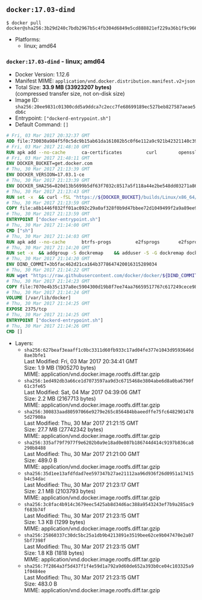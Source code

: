 ## `docker:17.03-dind`

```console
$ docker pull docker@sha256:3b29d240c7bdb2967b5c4fb304d6849e5cd888821ef229a36b1f9c96648fb014
```

-	Platforms:
	-	linux; amd64

### `docker:17.03-dind` - linux; amd64

-	Docker Version: 1.12.6
-	Manifest MIME: `application/vnd.docker.distribution.manifest.v2+json`
-	Total Size: **33.9 MB (33923207 bytes)**  
	(compressed transfer size, not on-disk size)
-	Image ID: `sha256:20ee9831c01300cdd5a9ddca7c2ecc7fe68699189ec527beb827587aeae5db6c`
-	Entrypoint: `["dockerd-entrypoint.sh"]`
-	Default Command: `[]`

```dockerfile
# Fri, 03 Mar 2017 20:32:37 GMT
ADD file:730030a984f5f0c5dc9b15ab61da161082b5c0f6e112a9c921b42321140c3927 in / 
# Fri, 03 Mar 2017 21:48:10 GMT
RUN apk add --no-cache 		ca-certificates 		curl 		openssl
# Fri, 03 Mar 2017 21:48:11 GMT
ENV DOCKER_BUCKET=get.docker.com
# Thu, 30 Mar 2017 21:13:39 GMT
ENV DOCKER_VERSION=17.03.1-ce
# Thu, 30 Mar 2017 21:13:39 GMT
ENV DOCKER_SHA256=820d13b5699b5df63f7032c8517a5f118a44e2be548dd03271a86656a544af55
# Thu, 30 Mar 2017 21:13:43 GMT
RUN set -x 	&& curl -fSL "https://${DOCKER_BUCKET}/builds/Linux/x86_64/docker-${DOCKER_VERSION}.tgz" -o docker.tgz 	&& echo "${DOCKER_SHA256} *docker.tgz" | sha256sum -c - 	&& tar -xzvf docker.tgz 	&& mv docker/* /usr/local/bin/ 	&& rmdir docker 	&& rm docker.tgz 	&& docker -v
# Thu, 30 Mar 2017 21:13:59 GMT
COPY file:a8b1446f032ff01ac092c29a0af328f0b9d47bbee72d1049499f2a9a89ee988a in /usr/local/bin/ 
# Thu, 30 Mar 2017 21:13:59 GMT
ENTRYPOINT ["docker-entrypoint.sh"]
# Thu, 30 Mar 2017 21:14:00 GMT
CMD ["sh"]
# Thu, 30 Mar 2017 21:14:03 GMT
RUN apk add --no-cache 		btrfs-progs 		e2fsprogs 		e2fsprogs-extra 		iptables 		xfsprogs 		xz
# Thu, 30 Mar 2017 21:14:20 GMT
RUN set -x 	&& addgroup -S dockremap 	&& adduser -S -G dockremap dockremap 	&& echo 'dockremap:165536:65536' >> /etc/subuid 	&& echo 'dockremap:165536:65536' >> /etc/subgid
# Thu, 30 Mar 2017 21:14:20 GMT
ENV DIND_COMMIT=3b5fac462d21ca164b3778647420016315289034
# Thu, 30 Mar 2017 21:14:22 GMT
RUN wget "https://raw.githubusercontent.com/docker/docker/${DIND_COMMIT}/hack/dind" -O /usr/local/bin/dind 	&& chmod +x /usr/local/bin/dind
# Thu, 30 Mar 2017 21:14:23 GMT
COPY file:7070e4b35c137a8ec5904300d19b8f7ee74aa76659517767c617249cece98a4a in /usr/local/bin/ 
# Thu, 30 Mar 2017 21:14:24 GMT
VOLUME [/var/lib/docker]
# Thu, 30 Mar 2017 21:14:25 GMT
EXPOSE 2375/tcp
# Thu, 30 Mar 2017 21:14:25 GMT
ENTRYPOINT ["dockerd-entrypoint.sh"]
# Thu, 30 Mar 2017 21:14:26 GMT
CMD []
```

-	Layers:
	-	`sha256:627beaf3eaaff1c0bc3311d60fb933c17ad04fe377e1043d9593646d8ae3bfe1`  
		Last Modified: Fri, 03 Mar 2017 20:34:41 GMT  
		Size: 1.9 MB (1905270 bytes)  
		MIME: application/vnd.docker.image.rootfs.diff.tar.gzip
	-	`sha256:1ed492db3a66ce1d7073597aa9d3c6715468e3804abe6d8a0ba6790f61c3fe65`  
		Last Modified: Sat, 04 Mar 2017 04:39:06 GMT  
		Size: 2.2 MB (2167713 bytes)  
		MIME: application/vnd.docker.image.rootfs.diff.tar.gzip
	-	`sha256:300833aad80597066e9279e265c856484bbaeedffe75fc64829014785d27908a`  
		Last Modified: Thu, 30 Mar 2017 21:21:15 GMT  
		Size: 27.7 MB (27742342 bytes)  
		MIME: application/vnd.docker.image.rootfs.diff.tar.gzip
	-	`sha256:335af79f7977f9e6202b0a9e18ad0e807b186744d414c9197b836ca8290b8488`  
		Last Modified: Thu, 30 Mar 2017 21:21:00 GMT  
		Size: 489.0 B  
		MIME: application/vnd.docker.image.rootfs.diff.tar.gzip
	-	`sha256:35d1ee13afdfdad7ee597347b27ae21112aa96d936f26d0951a17415b4c54dac`  
		Last Modified: Thu, 30 Mar 2017 21:23:17 GMT  
		Size: 2.1 MB (2103793 bytes)  
		MIME: application/vnd.docker.image.rootfs.diff.tar.gzip
	-	`sha256:3c8fac4b914c3679eec5425ab8d34d6ac388a9543243ef7b9a285ac9f683b74f`  
		Last Modified: Thu, 30 Mar 2017 21:23:15 GMT  
		Size: 1.3 KB (1299 bytes)  
		MIME: application/vnd.docker.image.rootfs.diff.tar.gzip
	-	`sha256:25860337c30dc5bc25a1db9b4213891e3519bee62ce9b047470e2a075bf7398f`  
		Last Modified: Thu, 30 Mar 2017 21:23:15 GMT  
		Size: 1.8 KB (1818 bytes)  
		MIME: application/vnd.docker.image.rootfs.diff.tar.gzip
	-	`sha256:7f2864a3f5d437f1f4e59d1a792a9d60de652a393b0ce04c103325a91f0484ee`  
		Last Modified: Thu, 30 Mar 2017 21:23:15 GMT  
		Size: 483.0 B  
		MIME: application/vnd.docker.image.rootfs.diff.tar.gzip
